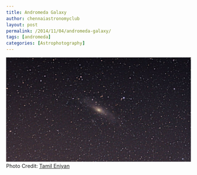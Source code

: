 ```yaml
---
title: Andromeda Galaxy
author: chennaiastronomyclub
layout: post
permalink: /2014/11/04/andromeda-galaxy/
tags: [andromeda]
categories: [Astrophotography]
---
```


![Andromeda galaxy](/img/andromeda.jpg)
<span class="image-credit">Photo Credit: <a href="https://www.facebook.com/eniyan7">Tamil Eniyan</a></span>